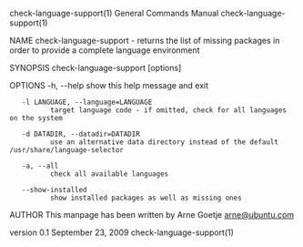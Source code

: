 check-language-support(1)                                                                  General Commands Manual                                                                  check-language-support(1)

NAME
       check-language-support - returns the list of missing packages in order to provide a complete language environment

SYNOPSIS
       check-language-support [options]

OPTIONS
       -h, --help
              show this help message and exit

       -l LANGUAGE, --language=LANGUAGE
              target language code - if omitted, check for all languages on the system

       -d DATADIR, --datadir=DATADIR
              use an alternative data directory instead of the default /usr/share/language-selector

       -a, --all
              check all available languages

       --show-installed
              show installed packages as well as missing ones

AUTHOR
       This manpage has been written by Arne Goetje <arne@ubuntu.com>

version 0.1                                                                                   September 23, 2009                                                                    check-language-support(1)
